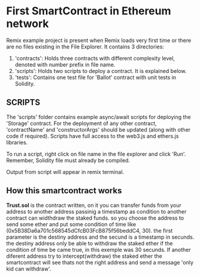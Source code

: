 # First SmartContract in Ethereum network
Remix example project is present when Remix loads very first time or there are no files existing in the File Explorer. 
It contains 3 directories:

1. 'contracts': Holds three contracts with different complexity level, denoted with number prefix in file name.
2. 'scripts': Holds two scripts to deploy a contract. It is explained below.
3. 'tests': Contains one test file for 'Ballot' contract with unit tests in Solidity.



## SCRIPTS

The 'scripts' folder contains example async/await scripts for deploying the 'Storage' contract.
For the deployment of any other contract, 'contractName' and 'constructorArgs' should be updated (along with other code if required). 
Scripts have full access to the web3.js and ethers.js libraries.

To run a script, right click on file name in the file explorer and click 'Run'. Remember, Solidity file must already be compiled.

Output from script will appear in remix terminal.

## How this smartcontract works

**Trust.sol** is the contract written, on it you can transfer funds from your address to another address passinig a timestamp as condition to another contract can widthdraw the staked funds.
so you choose the address to send some ether and put some condition of time like (0x5B38Da6a701c568545dCfcB03FcB875f56beddC4, 30).
the first parameter is the destiny address and the secund is a timestamp in secunds. 
the destiny address only be able to withdraw the staked ether if the condition of time be came true, in this exemple was 30 secunds. 
If another diferent address try to intercept(withdraw) the staked ether the smartcontract will see thats not the right address and send a message 'only kid can withdraw'.

